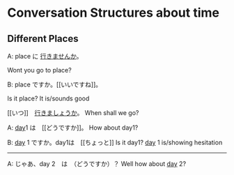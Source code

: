 # Conversation Structures about time 

## Different Places 

A: place に [行きませんか](Vocabulary/行きます.md)。

Wont you go to place?

B: place ですか。[[いいですね]]。


Is it place? It is/sounds good

[[いつ]]　[行きましょうか](Vocabulary/行きます.md)。
When shall we go?

A: [day](Vocabulary/DaysOfTheWeek.md)1 は　[[どうですか]]。
How about day1?

B:  [day](Vocabulary/DaysOfTheWeek.md) 1 ですか。day1は　[[ちょっと]]
Is it day1? [day](Vocabulary/DaysOfTheWeek.md) 1 is/showing hesitation
<br>
***
A: じゃあ、day 2　は　（どうですか）？
Well how about [day](Vocabulary/DaysOfTheWeek.md) 2?


